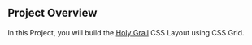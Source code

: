 ## Project Overview

In this Project, you will build the [Holy Grail](https://en.wikipedia.org/wiki/Holy_grail_(web_design)) CSS Layout using CSS Grid.

